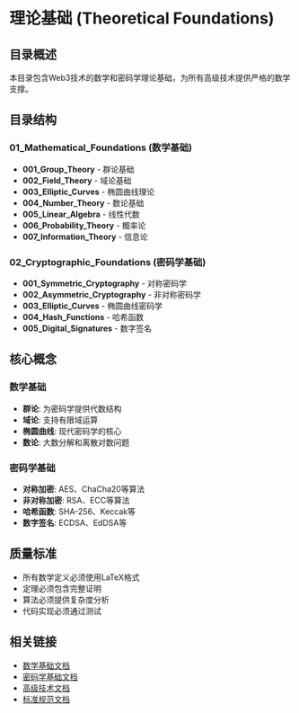 # 理论基础 (Theoretical Foundations)

## 目录概述

本目录包含Web3技术的数学和密码学理论基础，为所有高级技术提供严格的数学支撑。

## 目录结构

### 01_Mathematical_Foundations (数学基础)
- **001_Group_Theory** - 群论基础
- **002_Field_Theory** - 域论基础  
- **003_Elliptic_Curves** - 椭圆曲线理论
- **004_Number_Theory** - 数论基础
- **005_Linear_Algebra** - 线性代数
- **006_Probability_Theory** - 概率论
- **007_Information_Theory** - 信息论

### 02_Cryptographic_Foundations (密码学基础)
- **001_Symmetric_Cryptography** - 对称密码学
- **002_Asymmetric_Cryptography** - 非对称密码学
- **003_Elliptic_Curves** - 椭圆曲线密码学
- **004_Hash_Functions** - 哈希函数
- **005_Digital_Signatures** - 数字签名

## 核心概念

### 数学基础
- **群论**: 为密码学提供代数结构
- **域论**: 支持有限域运算
- **椭圆曲线**: 现代密码学的核心
- **数论**: 大数分解和离散对数问题

### 密码学基础
- **对称加密**: AES、ChaCha20等算法
- **非对称加密**: RSA、ECC等算法
- **哈希函数**: SHA-256、Keccak等
- **数字签名**: ECDSA、EdDSA等

## 质量标准

- 所有数学定义必须使用LaTeX格式
- 定理必须包含完整证明
- 算法必须提供复杂度分析
- 代码实现必须通过测试

## 相关链接

- [数学基础文档](../01_Mathematical_Foundations/)
- [密码学基础文档](../02_Cryptographic_Foundations/)
- [高级技术文档](../04_Advanced_Technologies/)
- [标准规范文档](../09_Standards_And_Compliance/)

